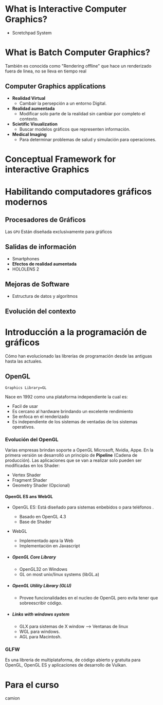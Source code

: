 # What is Interactive Computer Graphics?
- Scretchpad System
# What is Batch Computer Graphics?
También es conocida como "Rendering offline" que hace un renderizado fuera de linea, no se lleva en tiempo real
## Computer Graphics applications
- **Realidad Virtual**
	-  Cambair la persepción a un entorno Digital.
- **Realidad aumentada**
	- Modificar solo parte de la realidad sin cambiar por completo el contexto.
- **Scietific Visualization**
	- Buscar modelos gráficos que representen información.
- **Medical Imaging**
	- Para determinar problemas de salud y simulación para operaciones.
# Conceptual Framework for interactive Graphics

# Habilitando computadores gráficos modernos
## Procesadores de Gráficos
Las `GPU` Están diseñada exclusivamente para gráficos
## Salidas de información
- Smartphones
- **Efectos de realidad aumentada**
- HOLOLENS 2
## Mejoras de Software
- Estructura de datos y algoritmos
## Evolución del contexto
# Introducción a la programación de gráficos
Cómo han evolucionado las librerías de programación desde las antiguas hasta las actuales.
## OpenGL
	Graphics Library=GL
Nace en 1992 como una plataforma independiente la cual es:
- Facil de usar
- Es cercano al hardware brindando un excelente rendimiento
- Se enfoca en el renderizado
- Es independiente de los sistemas de ventadas de los sistemas operativos.
### Evolución del OpenGL
Varias empresas brindan soporte a OpenGL Microsoft, Nvidia, Appe.
En la primera versión se desarrolló un principio de **Pipeline** (Cadena de producción).
Las aplicaciones que se van a realizar solo pueden ser modificadas en los Shader:
- Vertex Shader
- Fragment Shader
- Geometry Shader (Opcional)
#### OpenGL ES ans WebGL
- OpenGL ES: Está diseñado para sistemas enbebidos o para teléfonos .
	- Basado en OpenGL 4.3
	- Base de Shader
- WebGL
	- Implementado apra la Web
	- Implementación en Javascript

- ##### OpenGL Core Library
	- OpenGL32 on Windows
	- GL on most unix/linux systems (libGL.a)
- ##### OpenGL Utility Library (GLU)
	- Provee funcionalidades en el nucleo de OpenGL pero evita tener que sobreescribir código.
- ##### Links with windows system
	- GLX para sistemas de X window --> Ventanas de linux
	- WGL para windows.
	- AGL para Macintosh.

### GLFW
Es una librería de multiplataforma, de código abierto y gratuita para OpenGL, OpenGL ES y aplicaciones de desarrollo de Vulkan.
# Para el curso
camion